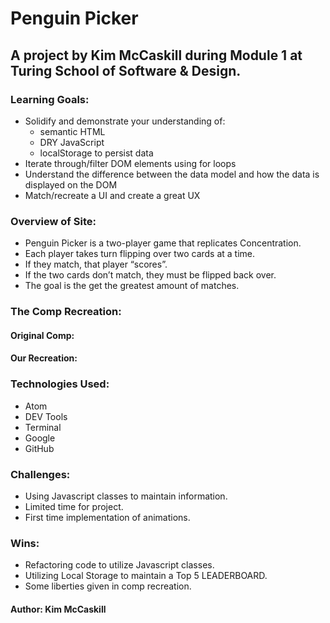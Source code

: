 # Penguin Picker

## A project by Kim McCaskill during Module 1 at Turing School of Software & Design.

### Learning Goals:
  * Solidify and demonstrate your understanding of:
    * semantic HTML
    * DRY JavaScript
    * localStorage to persist data
  * Iterate through/filter DOM elements using for loops
  * Understand the difference between the data model and how the data is displayed on the DOM
  * Match/recreate a UI and create a great UX

### Overview of Site:
  * Penguin Picker is a two-player game that replicates Concentration.
  * Each player takes turn flipping over two cards at a time.
  * If they match, that player “scores”.
  * If the two cards don’t match, they must be flipped back over.
  * The goal is the get the greatest amount of matches.

### The Comp Recreation:
 #### Original Comp:
 #### Our Recreation:


### Technologies Used:
  * Atom
  * DEV Tools
  * Terminal
  * Google
  * GitHub

### Challenges:
  * Using Javascript classes to maintain information.
  * Limited time for project.
  * First time implementation of animations.


### Wins:
  * Refactoring code to utilize Javascript classes.
  * Utilizing Local Storage to maintain a Top 5 LEADERBOARD.
  * Some liberties given in comp recreation.


 #### Author: Kim McCaskill
